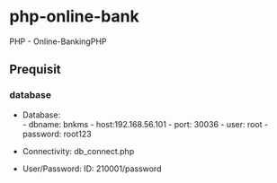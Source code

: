 # php-online-bank
PHP - Online-BankingPHP

## Prequisit

### database 
 + Database:  
             - dbname: bnkms
             - host:192.168.56.101
             - port: 30036
             - user: root
             - password: root123
              
 + Connectivity:  db_connect.php
 + User/Password: ID: 210001/password
